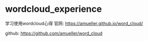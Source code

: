 # wordcloud_experience
学习使用wordcloud心得
官网: https://amueller.github.io/word_cloud/ 

github: https://github.com/amueller/word_cloud

